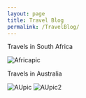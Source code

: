 ```yaml
---
layout: page
title: Travel Blog
permalink: /TravelBlog/
---
```


Travels in South Africa

![Africapic]({{TiffanyVlaar.github.io}}/pics/test.JPG)

Travels in Australia

![AUpic]({{TiffanyVlaar.github.io}}/pics/WaveRock.JPG)
![AUpic2]({{TiffanyVlaar.github.io}}/pics/Croc.JPG)